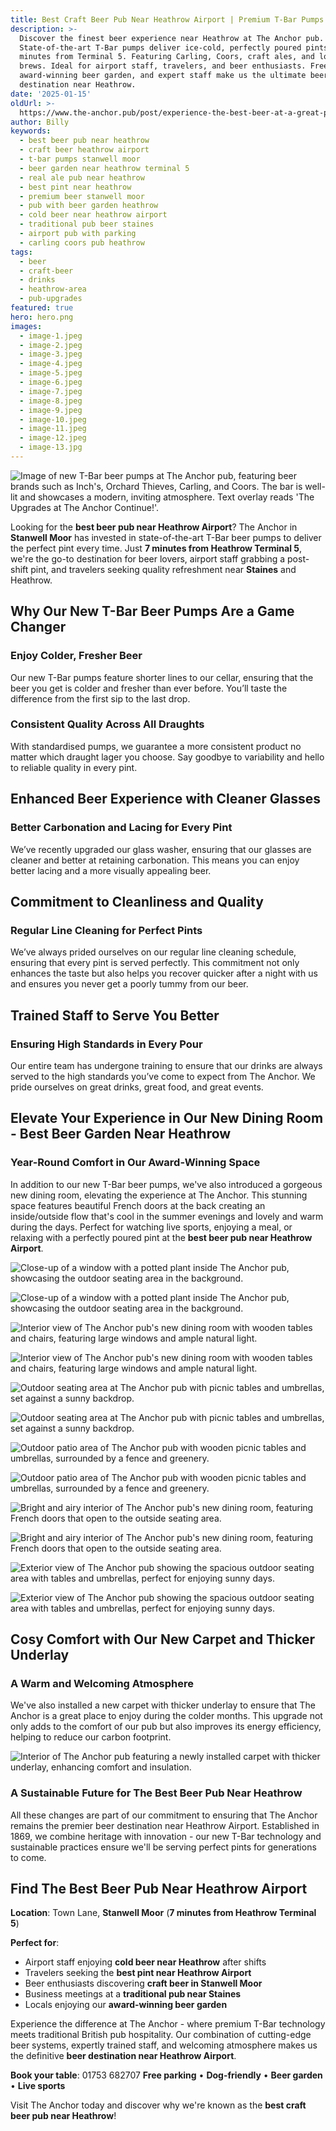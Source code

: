 ```yaml
---
title: Best Craft Beer Pub Near Heathrow Airport | Premium T-Bar Pumps Stanwell Moor
description: >-
  Discover the finest beer experience near Heathrow at The Anchor pub.
  State-of-the-art T-Bar pumps deliver ice-cold, perfectly poured pints just 7
  minutes from Terminal 5. Featuring Carling, Coors, craft ales, and local
  brews. Ideal for airport staff, travelers, and beer enthusiasts. Free parking,
  award-winning beer garden, and expert staff make us the ultimate beer
  destination near Heathrow.
date: '2025-01-15'
oldUrl: >-
  https://www.the-anchor.pub/post/experience-the-best-beer-at-a-great-pub-near-heath
author: Billy
keywords:
  - best beer pub near heathrow
  - craft beer heathrow airport
  - t-bar pumps stanwell moor
  - beer garden near heathrow terminal 5
  - real ale pub near heathrow
  - best pint near heathrow
  - premium beer stanwell moor
  - pub with beer garden heathrow
  - cold beer near heathrow airport
  - traditional pub beer staines
  - airport pub with parking
  - carling coors pub heathrow
tags:
  - beer
  - craft-beer
  - drinks
  - heathrow-area
  - pub-upgrades
featured: true
hero: hero.png
images:
  - image-1.jpeg
  - image-2.jpeg
  - image-3.jpeg
  - image-4.jpeg
  - image-5.jpeg
  - image-6.jpeg
  - image-7.jpeg
  - image-8.jpeg
  - image-9.jpeg
  - image-10.jpeg
  - image-11.jpeg
  - image-12.jpeg
  - image-13.jpg
---
```


![Image of new T-Bar beer pumps at The Anchor pub, featuring beer brands such as Inch's, Orchard Thieves, Carling, and Coors. The bar is well-lit and showcases a modern, inviting atmosphere. Text overlay reads 'The Upgrades at The Anchor Continue!'.](/content/blog/experience-the-best-beer-at-a-great-pub-near-heath/hero.png)

  

Looking for the **best beer pub near Heathrow Airport**? The Anchor in **Stanwell Moor** has invested in state-of-the-art T-Bar beer pumps to deliver the perfect pint every time. Just **7 minutes from Heathrow Terminal 5**, we're the go-to destination for beer lovers, airport staff grabbing a post-shift pint, and travelers seeking quality refreshment near **Staines** and Heathrow.

  

## **Why Our New T-Bar Beer Pumps Are a Game Changer**

### **Enjoy Colder, Fresher Beer**

Our new T-Bar pumps feature shorter lines to our cellar, ensuring that the beer you get is colder and fresher than ever before. You’ll taste the difference from the first sip to the last drop.

  

### **Consistent Quality Across All Draughts**

With standardised pumps, we guarantee a more consistent product no matter which draught lager you choose. Say goodbye to variability and hello to reliable quality in every pint.

  

## **Enhanced Beer Experience with Cleaner Glasses**

### **Better Carbonation and Lacing for Every Pint**

We’ve recently upgraded our glass washer, ensuring that our glasses are cleaner and better at retaining carbonation. This means you can enjoy better lacing and a more visually appealing beer.

  

## **Commitment to Cleanliness and Quality**

### **Regular Line Cleaning for Perfect Pints**

We’ve always prided ourselves on our regular line cleaning schedule, ensuring that every pint is served perfectly. This commitment not only enhances the taste but also helps you recover quicker after a night with us and ensures you never get a poorly tummy from our beer.

  

## **Trained Staff to Serve You Better**

### **Ensuring High Standards in Every Pour**

Our entire team has undergone training to ensure that our drinks are always served to the high standards you’ve come to expect from The Anchor. We pride ourselves on great drinks, great food, and great events.

  

## Elevate Your Experience in Our New Dining Room - Best Beer Garden Near Heathrow

### **Year-Round Comfort in Our Award-Winning Space**

In addition to our new T-Bar beer pumps, we've also introduced a gorgeous new dining room, elevating the experience at The Anchor. This stunning space features beautiful French doors at the back creating an inside/outside flow that's cool in the summer evenings and lovely and warm during the days. Perfect for watching live sports, enjoying a meal, or relaxing with a perfectly poured pint at the **best beer pub near Heathrow Airport**.

  

![Close-up of a window with a potted plant inside The Anchor pub, showcasing the outdoor seating area in the background.](/content/blog/experience-the-best-beer-at-a-great-pub-near-heath/image-1.jpeg)

![Close-up of a window with a potted plant inside The Anchor pub, showcasing the outdoor seating area in the background.](/content/blog/experience-the-best-beer-at-a-great-pub-near-heath/image-10.jpeg)

![Interior view of The Anchor pub's new dining room with wooden tables and chairs, featuring large windows and ample natural light.](/content/blog/experience-the-best-beer-at-a-great-pub-near-heath/image-11.jpeg)

![Interior view of The Anchor pub's new dining room with wooden tables and chairs, featuring large windows and ample natural light.](/content/blog/experience-the-best-beer-at-a-great-pub-near-heath/image-12.jpeg)

![Outdoor seating area at The Anchor pub with picnic tables and umbrellas, set against a sunny backdrop.](/content/blog/experience-the-best-beer-at-a-great-pub-near-heath/image-13.jpg)

![Outdoor seating area at The Anchor pub with picnic tables and umbrellas, set against a sunny backdrop.](/content/blog/experience-the-best-beer-at-a-great-pub-near-heath/image-2.jpeg)

![Outdoor patio area of The Anchor pub with wooden picnic tables and umbrellas, surrounded by a fence and greenery.](/content/blog/experience-the-best-beer-at-a-great-pub-near-heath/image-3.jpeg)

![Outdoor patio area of The Anchor pub with wooden picnic tables and umbrellas, surrounded by a fence and greenery.](/content/blog/experience-the-best-beer-at-a-great-pub-near-heath/image-4.jpeg)

![Bright and airy interior of The Anchor pub's new dining room, featuring French doors that open to the outside seating area.](/content/blog/experience-the-best-beer-at-a-great-pub-near-heath/image-5.jpeg)

![Bright and airy interior of The Anchor pub's new dining room, featuring French doors that open to the outside seating area.](/content/blog/experience-the-best-beer-at-a-great-pub-near-heath/image-6.jpeg)

![Exterior view of The Anchor pub showing the spacious outdoor seating area with tables and umbrellas, perfect for enjoying sunny days.](/content/blog/experience-the-best-beer-at-a-great-pub-near-heath/image-7.jpeg)

![Exterior view of The Anchor pub showing the spacious outdoor seating area with tables and umbrellas, perfect for enjoying sunny days.](/content/blog/experience-the-best-beer-at-a-great-pub-near-heath/image-8.jpeg)

  

## **Cosy Comfort with Our New Carpet and Thicker Underlay**

### **A Warm and Welcoming Atmosphere**

We've also installed a new carpet with thicker underlay to ensure that The Anchor is a great place to enjoy during the colder months. This upgrade not only adds to the comfort of our pub but also improves its energy efficiency, helping to reduce our carbon footprint.

  

![Interior of The Anchor pub featuring a newly installed carpet with thicker underlay, enhancing comfort and insulation.](/content/blog/experience-the-best-beer-at-a-great-pub-near-heath/image-9.jpeg)

  

### **A Sustainable Future for The Best Beer Pub Near Heathrow**

All these changes are part of our commitment to ensuring that The Anchor remains the premier beer destination near Heathrow Airport. Established in 1869, we combine heritage with innovation - our new T-Bar technology and sustainable practices ensure we'll be serving perfect pints for generations to come.

## Find The Best Beer Pub Near Heathrow Airport

**Location**: Town Lane, **Stanwell Moor** (**7 minutes from Heathrow Terminal 5**)

**Perfect for**:
- Airport staff enjoying **cold beer near Heathrow** after shifts
- Travelers seeking the **best pint near Heathrow Airport**
- Beer enthusiasts discovering **craft beer in Stanwell Moor**
- Business meetings at a **traditional pub near Staines**
- Locals enjoying our **award-winning beer garden**

Experience the difference at The Anchor - where premium T-Bar technology meets traditional British pub hospitality. Our combination of cutting-edge beer systems, expertly trained staff, and welcoming atmosphere makes us the definitive **beer destination near Heathrow Airport**.

**Book your table**: 01753 682707
**Free parking** • **Dog-friendly** • **Beer garden** • **Live sports**

Visit The Anchor today and discover why we're known as the **best craft beer pub near Heathrow**!
